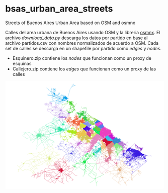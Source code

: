 # bsas_urban_area_streets
Streets of Buenos Aires Urban Area based on OSM and osmnx

Calles del area urbana de Buenos Aires usando OSM y la libreria [osmnx](https://github.com/gboeing/osmnx). El archivo *download_data.py*  descarga los datos por partido en base al archivo partidos.csv con nombres normalizados de acuerdo a OSM. Cada set de calles se descarga en un shapefile por partido como *edges* y *nodes*.  

- Esquinero.zip contiene los *nodes* que funcionan como un proxy de esquinas
- Callejero.zip contiene los *edges* que funcionan como un proxy de las calles


![Calles del area urbana de Buenos Aires por partido](https://github.com/alephcero/bsas_urban_area_streets/blob/master/calles.png "Calles")


